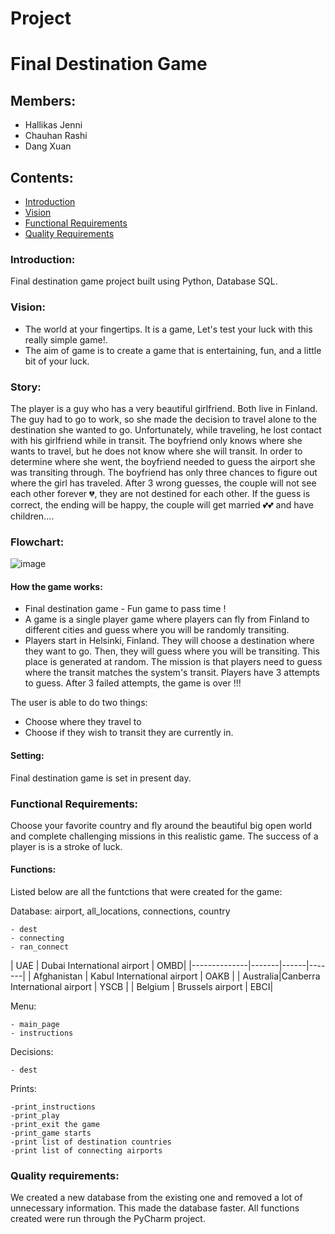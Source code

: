 # Project
# Final Destination Game
## Members:
- Hallikas Jenni
- Chauhan Rashi
- Dang Xuan
## Contents:
- [Introduction](https://github.com/XUANDANG1109/FLIGHT-GAME-PROJECT#introduction)
- [Vision](https://github.com/XUANDANG1109/FLIGHT-GAME-PROJECT#Vision)
- [Functional Requirements](https://github.com/XUANDANG1109/FLIGHT-GAME-PROJECT#functional-requirements)
- [Quality Requirements](https://github.com/XUANDANG1109/FLIGHT-GAME-PROJECT#quality-requirements)

### Introduction:
Final destination game project built using Python, Database SQL.

### Vision:
- The world at your fingertips. It is a game, Let's test your luck with this really simple game!.
- The aim of game is to create a game that is entertaining, fun, and a little bit of your luck. 

### Story:
The player is a guy who has a very beautiful girlfriend. Both live in Finland. The guy had to go to work, so she made the decision to travel alone to the destination she wanted to go. Unfortunately, while traveling, he lost contact with his girlfriend while in transit. The boyfriend only knows where she wants to travel, but he does not know where she will transit. In order to determine where she went, the boyfriend needed to guess the airport she was transiting through. The boyfriend has only three chances to figure out where the girl has traveled. After 3 wrong guesses, the couple will not see each other forever 💔, they are not destined for each other. If the guess is correct, the ending will be happy, the couple will get married 💕💕 and have children.... 


### Flowchart:
![image](https://user-images.githubusercontent.com/102602490/195088791-1e25afd9-b39d-40c0-ae7d-4d237ad57ec8.png)


#### How the game works:
- Final destination game - Fun game to pass time !
- A game is a single player game where players can fly from Finland to different cities and guess where you will be randomly transiting.
- Players start in Helsinki, Finland. They will choose a destination where they want to go. Then, they will guess where you will be transiting. This place is generated at random. The mission is that players need to guess where the transit matches the system's transit. Players have 3 attempts to guess. After 3 failed attempts, the game is over !!!

The user is able to do two things:
- Choose where they travel to
- Choose if they wish to transit they are currently in.

#### Setting:
Final destination game is set in present day.

### Functional Requirements:
Choose your favorite country and fly around the beautiful big open world and complete challenging missions in this realistic game. The success of a player is is a stroke of luck.

#### Functions:
Listed below are all the funtctions that were created for the game:

Database: airport, all_locations, connections, country
```
- dest
- connecting
- ran_connect
```
| UAE  | Dubai International airport   | OMBD| 
|--------------|-------|------|-------|
| Afghanistan | Kabul International airport | OAKB | 
| Australia|Canberra International airport  | YSCB |
| Belgium | Brussels airport | EBCI| 

Menu:
```
- main_page
- instructions
```
Decisions:
```
- dest
```

Prints:
```
-print_instructions
-print_play
-print_exit the game
-print_game starts
-print list of destination countries
-print list of connecting airports
```

### Quality requirements:
We created a new database from the existing one and removed a lot of unnecessary information. This made the database faster. All functions created were run through the PyCharm project. 
